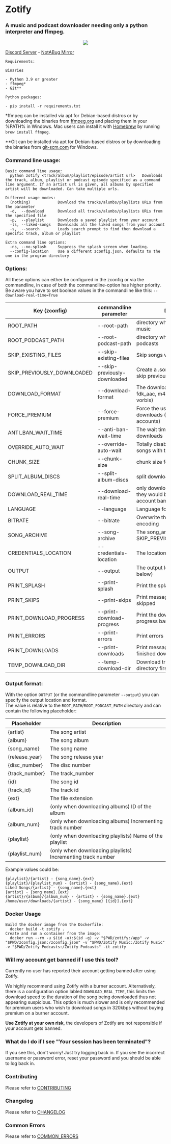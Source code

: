 # Zotify

### A music and podcast downloader needing only a python interpreter and ffmpeg.

<p align="center">
  <img src="https://i.imgur.com/hGXQWSl.png">
</p>

[Discord Server](https://discord.gg/XDYsFRTUjE) - [NotABug Mirror](https://notabug.org/Zotify/zotify)

```
Requirements:

Binaries

- Python 3.9 or greater
- ffmpeg*
- Git**

Python packages:

- pip install -r requirements.txt

```

\*ffmpeg can be installed via apt for Debian-based distros or by downloading the binaries from [ffmpeg.org](https://ffmpeg.org) and placing them in your %PATH% in Windows. Mac users can install it with [Homebrew](https://brew.sh) by running `brew install ffmpeg`.

\*\*Git can be installed via apt for Debian-based distros or by downloading the binaries from [git-scm.com](https://git-scm.com/download/win) for Windows.

### Command line usage:

```
Basic command line usage:
  python zotify <track/album/playlist/episode/artist url>   Downloads the track, album, playlist or podcast episode specified as a command line argument. If an artist url is given, all albums by specified artist will be downloaded. Can take multiple urls.

Different usage modes:
  (nothing)            Download the tracks/alumbs/playlists URLs from the parameter
  -d,  --download      Download all tracks/alumbs/playlists URLs from the specified file
  -p,  --playlist      Downloads a saved playlist from your account
  -ls, --liked-songs   Downloads all the liked songs from your account
  -s,  --search        Loads search prompt to find then download a specific track, album or playlist
  
Extra command line options:
  -ns, --no-splash     Suppress the splash screen when loading.
  --config-location    Use a different zconfig.json, defaults to the one in the program directory
```

### Options:

All these options can either be configured in the zconfig or via the commandline, in case of both the commandline-option has higher priority.  
Be aware you have to set boolean values in the commandline like this: `--download-real-time=True`

| Key (zconfig)                | commandline parameter            | Description
|------------------------------|----------------------------------|---------------------------------------------------------------------|
| ROOT_PATH                    | --root-path                      | directory where Zotify saves the music
| ROOT_PODCAST_PATH            | --root-podcast-path              | directory where Zotify saves the podcasts
| SKIP_EXISTING_FILES          | --skip-existing-files            | Skip songs with the same name
| SKIP_PREVIOUSLY_DOWNLOADED   | --skip-previously-downloaded     | Create a .song_archive file and skip previously downloaded songs
| DOWNLOAD_FORMAT              | --download-format                | The download audio format (aac, fdk_aac, m4a, mp3, ogg, opus, vorbis)
| FORCE_PREMIUM                | --force-premium                  | Force the use of high quality downloads (only with premium accounts)
| ANTI_BAN_WAIT_TIME           | --anti-ban-wait-time             | The wait time between bulk downloads
| OVERRIDE_AUTO_WAIT           | --override-auto-wait             | Totally disable wait time between songs with the risk of instability
| CHUNK_SIZE                   | --chunk-size                     | chunk size for downloading
| SPLIT_ALBUM_DISCS            | --split-album-discs              | split downloaded albums by disc
| DOWNLOAD_REAL_TIME           | --download-real-time             | only downloads songs as fast as they would be played, can prevent account bans
| LANGUAGE                     | --language                       | Language for spotify metadata
| BITRATE                      | --bitrate                        | Overwrite the bitrate for ffmpeg encoding
| SONG_ARCHIVE                 | --song-archive                   | The song_archive file for SKIP_PREVIOUSLY_DOWNLOADED
| CREDENTIALS_LOCATION         | --credentials-location           | The location of the credentials.json
| OUTPUT                       | --output                         | The output location/format (see below)
| PRINT_SPLASH                 | --print-splash                   | Print the splash message
| PRINT_SKIPS                  | --print-skips                    | Print messages if a song is being skipped
| PRINT_DOWNLOAD_PROGRESS      | --print-download-progress        | Print the download/playlist progress bars
| PRINT_ERRORS                 | --print-errors                   | Print errors
| PRINT_DOWNLOADS              | --print-downloads                | Print messages when a song is finished downloading
| TEMP_DOWNLOAD_DIR            | --temp-download-dir              | Download tracks to a temporary directory first

### Output format:

With the option `OUTPUT` (or the commandline parameter `--output`) you can specify the output location and format.  
The value is relative to the `ROOT_PATH`/`ROOT_PODCAST_PATH` directory and can contain the following placeholder:

| Placeholder     | Description
|-----------------|--------------------------------
| {artist}        | The song artist
| {album}         | The song album
| {song_name}     | The song name
| {release_year}  | The song release year
| {disc_number}   | The disc number
| {track_number}  | The track_number
| {id}            | The song id
| {track_id}      | The track id
| {ext}           | The file extension
| {album_id}      | (only when downloading albums) ID of the album
| {album_num}     | (only when downloading albums) Incrementing track number
| {playlist}      | (only when downloading playlists) Name of the playlist 
| {playlist_num}  | (only when downloading playlists) Incrementing track number

Example values could be:
~~~~
{playlist}/{artist} - {song_name}.{ext}
{playlist}/{playlist_num} - {artist} - {song_name}.{ext}
Liked Songs/{artist} - {song_name}.{ext}
{artist} - {song_name}.{ext}
{artist}/{album}/{album_num} - {artist} - {song_name}.{ext}
/home/user/downloads/{artist} - {song_name} [{id}].{ext}
~~~~

### Docker Usage
```
Build the docker image from the Dockerfile:
  docker build -t zotify .
Create and run a container from the image:
  docker run --rm -u $(id -u):$(id -g) -v "$PWD/zotify:/app" -v "$PWD/zconfig.json:/zconfig.json" -v "$PWD/Zotify Music:/Zotify Music" -v "$PWD/Zotify Podcasts:/Zotify Podcasts" -it zotify
```

### Will my account get banned if I use this tool?

Currently no user has reported their account getting banned after using Zotify.

We highly recommend using Zotify with a burner account.
Alternatively, there is a configuration option labled ```DOWNLOAD_REAL_TIME```, this limits the download speed to the duration of the song being downloaded thus not appearing suspicious.
This option is much slower and is only recommended for premium users who wish to download songs in 320kbps without buying premium on a burner account.

**Use Zotify at your own risk**, the developers of Zotify are not responsible if your account gets banned.

### What do I do if I see "Your session has been terminated"?

If you see this, don't worry! Just try logging back in. If you see the incorrect username or password error, reset your password and you should be able to log back in.

### Contributing

Please refer to [CONTRIBUTING](CONTRIBUTING.md)

### Changelog

Please refer to [CHANGELOG](CHANGELOG.md)

### Common Errors

Please refer to [COMMON_ERRORS](COMMON_ERRORS.md)
